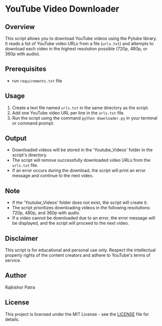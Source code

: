 # YouTube Video Downloader

## Overview
This script allows you to download YouTube videos using the Pytube library. It reads a list of YouTube video URLs from a file (`urls.txt`) and attempts to download each video in the highest resolution possible (720p, 480p, or 360p with audio).

## Prerequisites
- run `requirements.txt` file

## Usage
1. Create a text file named `urls.txt` in the same directory as the script.
2. Add one YouTube video URL per line in the `urls.txt` file.
3. Run the script using the command `python downloader.py` in your terminal or command prompt.

## Output
- Downloaded videos will be stored in the 'Youtube_Videos' folder in the script's directory.
- The script will remove successfully downloaded video URLs from the `urls.txt` file.
- If an error occurs during the download, the script will print an error message and continue to the next video.

## Note
- If the 'Youtube_Videos' folder does not exist, the script will create it.
- The script prioritizes downloading videos in the following resolutions: 720p, 480p, and 360p with audio.
- If a video cannot be downloaded due to an error, the error message will be displayed, and the script will proceed to the next video.

## Disclaimer
This script is for educational and personal use only. Respect the intellectual property rights of the content creators and adhere to YouTube's terms of service.

## Author
Rajkishor Patra

## License
This project is licensed under the MIT License - see the [LICENSE](LICENSE) file for details.
